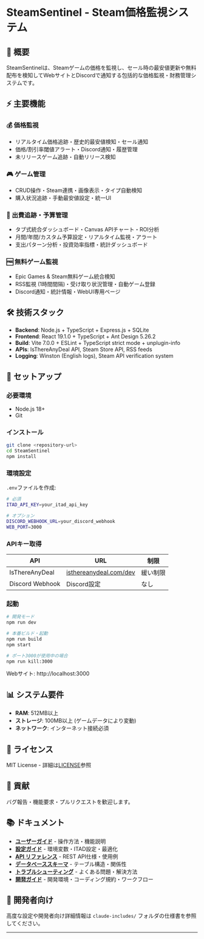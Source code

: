 # SteamSentinel - Steam価格監視システム

## 🎯 概要

SteamSentinelは、Steamゲームの価格を監視し、セール時の最安値更新や無料配布を検知してWebサイトとDiscordで通知する包括的な価格監視・財務管理システムです。

## ⚡ 主要機能

### 💰 価格監視
- リアルタイム価格追跡・歴史的最安値検知・セール通知
- 価格/割引率閾値アラート・Discord通知・履歴管理
- 未リリースゲーム追跡・自動リリース検知

### 🎮 ゲーム管理  
- CRUD操作・Steam連携・画像表示・タイプ自動検知
- 購入状況追跡・手動最安値設定・統一UI

### 💼 出費追跡・予算管理
- タブ式統合ダッシュボード・Canvas APIチャート・ROI分析
- 月間/年間/カスタム予算設定・リアルタイム監視・アラート
- 支出パターン分析・投資効率指標・統計ダッシュボード

### 🆓 無料ゲーム監視
- Epic Games & Steam無料ゲーム統合検知
- RSS監視 (1時間間隔)・受け取り状況管理・自動ゲーム登録
- Discord通知・統計情報・WebUI専用ページ

## 🛠️ 技術スタック

- **Backend**: Node.js + TypeScript + Express.js + SQLite
- **Frontend**: React 19.1.0 + TypeScript + Ant Design 5.26.2
- **Build**: Vite 7.0.0 + ESLint + TypeScript strict mode + unplugin-info
- **APIs**: IsThereAnyDeal API, Steam Store API, RSS feeds
- **Logging**: Winston (English logs), Steam API verification system

## 🚀 セットアップ

### 必要環境
- Node.js 18+
- Git

### インストール
```bash
git clone <repository-url>
cd SteamSentinel
npm install
```

### 環境設定
`.env`ファイルを作成:
```bash
# 必須
ITAD_API_KEY=your_itad_api_key

# オプション
DISCORD_WEBHOOK_URL=your_discord_webhook
WEB_PORT=3000
```

### APIキー取得
| API | URL | 制限 |
|-----|-----|------|
| IsThereAnyDeal | [isthereanydeal.com/dev](https://isthereanydeal.com/dev/app/) | 緩い制限 |
| Discord Webhook | Discord設定 | なし |

### 起動
```bash
# 開発モード
npm run dev

# 本番ビルド・起動
npm run build
npm start

# ポート3000が使用中の場合
npm run kill:3000
```

Webサイト: http://localhost:3000

## 📊 システム要件

- **RAM**: 512MB以上
- **ストレージ**: 100MB以上 (ゲームデータにより変動)
- **ネットワーク**: インターネット接続必須

## 📝 ライセンス

MIT License - 詳細は[LICENSE](../LICENSE)参照

## 🤝 貢献

バグ報告・機能要求・プルリクエストを歓迎します。

## 📚 ドキュメント

- **[ユーザーガイド](user-guide.md)** - 操作方法・機能説明
- **[設定ガイド](configuration.md)** - 環境変数・ITAD設定・最適化
- **[API リファレンス](api-reference.md)** - REST API仕様・使用例
- **[データベーススキーマ](database-schema.md)** - テーブル構造・関係性
- **[トラブルシューティング](troubleshooting.md)** - よくある問題・解決方法
- **[開発ガイド](development-guide.md)** - 開発環境・コーディング規約・ワークフロー

## 🔧 開発者向け

高度な設定や開発者向け詳細情報は `claude-includes/` フォルダの仕様書を参照してください。

---